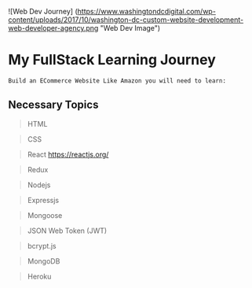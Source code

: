 ![Web Dev Journey] (https://www.washingtondcdigital.com/wp-content/uploads/2017/10/washington-dc-custom-website-development-web-developer-agency.png "Web Dev Image")

# My FullStack Learning Journey

    Build an ECommerce Website Like Amazon you will need to learn:

## Necessary Topics

> HTML

> CSS

> React https://reactjs.org/

> Redux

> Nodejs

> Expressjs

> Mongoose

> JSON Web Token (JWT)

> bcrypt.js

> MongoDB

> Heroku



